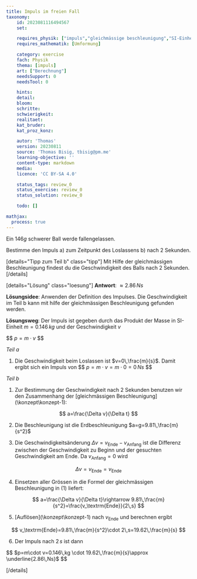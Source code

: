 ```yaml
---
title: Impuls im freien Fall
taxonomy:
	id: 2023081116494567
	set:

	requires_physik: ["impuls","gleichmässige beschleunigung","SI-Einheit"]
	requires_mathematik: [Umformung]

	category: exercise
	fach: Physik
	thema: [impuls]
	art: ["Berechnung"]
	needsSupport: 0
	needsTool: 0

	hints: 
	detail: 
	bloom: 
	schritte: 
	schwierigkeit: 
	realitaet:
	kat_bruder:
	kat_proz_konz: 

	autor: 'Thomas'
	version: 20230811
	source: 'Thomas Bisig, tbisig@pm.me'
	learning-objective: ''
	content-type: markdown
	media:
	licence: 'CC BY-SA 4.0'

	status_tags: review_0
	status_exercise: review_0
	status_solution: review_0

	todo: []

mathjax:
  process: true
---
```


Ein $146 g$ schwerer Ball werde fallengelassen.

Bestimme den Impuls
a) zum Zeitpunkt des Loslassens
b) nach $2$ Sekunden.

[details="Tipp zum Teil b" class="tipp"]
Mit Hilfe der gleichmässigen Beschleunigung findest du die Geschwindigkeit des Balls nach $2$ Sekunden.
[/details]

[details="Lösung" class="loesung"]
**Antwort**: $\approx 2.86\,Ns$

**Lösungsidee**:
Anwenden der Definition des Impulses. Die Geschwindigkeit im Teil b kann mit hilfe der gleichmässigen Beschleunigung gefunden werden.

**Lösungsweg**:
Der Impuls ist gegeben durch das Produkt der Masse in SI-Einheit $m=0.146\,kg$ und der Geschwindigkeit $v$

$$
$p=m\cdot v$ 
$$

_Teil a_
1. Die Geschwindigkeit beim Loslassen ist $v=0\,\frac{m}{s}$. Damit ergibt sich ein Impuls von
$$
$p=m\cdot v=m \cdot 0=0\,Ns$ 
$$

_Teil b_
1. Zur Bestimmung der Geschwindigkeit nach 2 Sekunden benutzen wir den Zusammenhang der [gleichmässigen Beschleunigung](\konzept\konzept-1\):

$$
a=\frac{\Delta v}{\Delta t}
$$

2. Die Beschleunigung ist die Erdbeschleunigung $a=g=9.81\,\frac{m}{s^2}$

3. Die Geschwindigkeitsänderung $\Delta v=v_\textrm{Ende}-v_\textrm{Anfang}$ ist die Differenz zwischen der Geschwindigkeit zu Beginn und der gesuchten Geschwindigkeit am Ende. Da $v_\textrm{Anfang}=0$ wird 

$$
\Delta v=v_\textrm{Ende}=v_\textrm{Ende}
$$

4. Einsetzen aller Grössen in die Formel der gleichmässigen Beschleunigung in (1) liefert:

$$
a=\frac{\Delta v}{\Delta t}\rightarrow 9.81\,\frac{m}{s^2}=\frac{v_\textrm{Ende}}{2\,s}
$$

5. [Auflösen](\konzept\konzept-1\) nach $v_\textrm{Ende}$ und berechnen ergibt

$$
v_\textrm{Ende}=9.81\,\frac{m}{s^2}\cdot 2\,s=19.62\,\frac{m}{s}
$$

6. Der Impuls nach $2\,s$ ist dann

$$
$p=m\cdot v=0.146\,kg \cdot 19.62\,\frac{m}{s}\approx \underline{2.86\,Ns}$ 
$$

[/details]